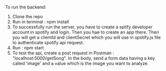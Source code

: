 To run the backend:
1) Clone the repo
2) Run in terminal : npm install
3) To successfully run the server, you have to create a sptify developer account in spotify and login. Then you hae to create an app there. Then you will get a clientId and clientSecret
   which you will use in spotify.js file to authenticate spotify api request.
5) Run : npm start
6) To test the api, create a post request in Postman : "localhost:5000/getSong".
   In the body, send a form data having a key called 'image' and a value which is the image you want to analyze.

